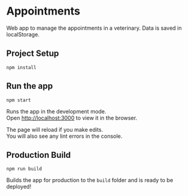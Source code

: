 # Appointments

Web app to manage the appointments in a veterinary. Data is saved in localStorage.

## Project Setup

    npm install
    

## Run the app

    npm start
    
Runs the app in the development mode.<br />
Open [http://localhost:3000](http://localhost:3000) to view it in the browser.

The page will reload if you make edits.<br />
You will also see any lint errors in the console.

## Production Build

    npm run build

Builds the app for production to the `build` folder and is ready to be deployed!
